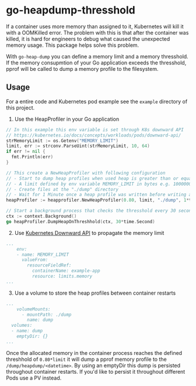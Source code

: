 # go-heapdump-thresshold

If a container uses more memory than assigned to it, Kubernetes will kill it with a OOMKilled error. The problem with this is that after the container was killed, it is hard for engineers to debug what caused the unexpected memory usage. This package helps solve this problem.

With `go-heap-dump` you can define a memory limit and a memory thresshold. If the memory consupmtion of your Go application exceeds the thresshold, pprof will be called to dump a memory profile to the filesystem.

## Usage

For a entire code and Kubernetes pod example see the `example` directory of this project.

1. Use the HeapProfiler in your Go application
```go
// In this example this env variable is set through K8s downward API
// https://kubernetes.io/docs/concepts/workloads/pods/downward-api/
strMemoryLimit := os.Getenv("MEMORY_LIMIT")
limit, err := strconv.ParseUint(strMemoryLimit, 10, 64)
if err != nil {
  fmt.Println(err)
}

// This create a NewHeapProfiler with following configuration
// - Start to dump heap profiles when used heap is greater than or equal to 80% of the limit
// - A limit defined by env variable MEMORY_LIMIT in bytes e.g. 100000000 for 100MB
// - Create files at the "./dump" directory
// - Wait for 1 Minute once a heap profile was written before writing another one
heapProfiler := heapprofiler.NewHeapProfiler(0.80, limit, "./dump", 1*time.Minute)

// Start a background process that checks the thresshold every 30 seconds and dumps a heap profile if necessary
ctx := context.Background()
go heapProfiler.DumpHeapOnThreshhold(ctx, 30*time.Second)
```
2. Use [Kubernetes Downward API](https://kubernetes.io/docs/concepts/workloads/pods/downward-api/) to propagate the memory limit
```yaml
...
    env:
    - name: MEMORY_LIMIT
      valueFrom:
        resourceFieldRef:
          containerName: example-app
          resource: limits.memory
...
```
3. Use a volume to store the heap profiles between container restarts
```yaml
...
    volumeMounts:
      - mountPath: ./dump
        name: dump
  volumes:
  - name: dump
    emptyDir: {}
...
```

Once the allocated memory in the container process reaches the defined threshhold of `0.80*limit` it will dump a pprof memory profile to the `/dump/heapdump/<datetime>`. By using an emptyDir this dump is persisted throughout container restarts. If you'd like to persist it throughout different Pods use a PV instead.
